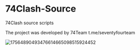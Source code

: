 # 74Clash-Source
74Clash source scripts

The project was developed by 74Team
t.me/seventyfourteam

![17564890493476614665098515924452](https://github.com/user-attachments/assets/6952e88c-8696-4f6a-96d9-987c5ac3137d)

